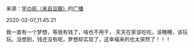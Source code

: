 来源：[宇の航（来自豆瓣）](https://www.douban.com/people/yuhang123302/)的[广播](https://www.douban.com/people/yuhang123302/status/2795697720/)


2020-02-07_11:45:21


我一直有一个梦想，等我有钱了，啥也不用干， 天天在家该吃吃，该睡睡，该玩玩。没想到，钱还没有呢，梦想却实现了，这幸福来的也太突然了！！！
